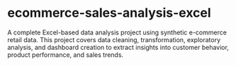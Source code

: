 # ecommerce-sales-analysis-excel
A complete Excel-based data analysis project using synthetic e-commerce retail data. This project covers data cleaning, transformation, exploratory analysis, and dashboard creation to extract insights into customer behavior, product performance, and sales trends.
